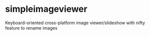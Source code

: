 # simpleimageviewer
Keyboard-oriented cross-platform image viewer/slideshow with nifty feature to rename images
